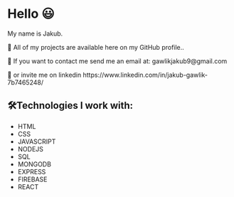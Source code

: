 <h1>Hello 😃</h1>

<p>My name is Jakub.</p>
<p>🔧 All of my projects are available here on my GitHub profile.. </p>
<p>📨 If you want to contact me send me an email at: <a> gawlikjakub9@gmail.com </a> </p>
<p>🔗 or invite me on linkedin https://www.linkedin.com/in/jakub-gawlik-7b7465248/ </p>

<h2>🛠️Technologies I work with: </h2>
<ul>
  <li>HTML</li>
  <li>CSS</li>
  <li>JAVASCRIPT</li>
  <li>NODEJS</li>
  <li>SQL</li>
  <li>MONGODB</li>
  <li>EXPRESS</li>
  <li>FIREBASE</li>
  <li>REACT</li>
</ul>

<!---
Gawc1uuu/Gawc1uuu is a ✨ special ✨ repository because its `README.md` (this file) appears on your GitHub profile.
You can click the Preview link to take a look at your changes.
--->
